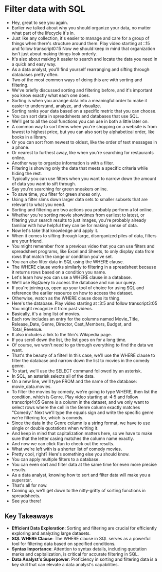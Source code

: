 # Filter data with SQL

- Hey, great to see you again.
- Earlier we talked about why you should organize your data, no matter what part of the lifecycle it's in.
- Just like any collection, it's easier to manage and care for a group of things when there's structure around them.
Play video starting at ::15 and follow transcript0:15
Now we should keep in mind that organization isn't just about making things look orderly.
- It's also about making it easier to search and locate the data you need in a quick and easy way.
- As a data analyst, you'll find yourself rearranging and sifting through databases pretty often.
- Two of the most common ways of doing this are with sorting and filtering.
- We've briefly discussed sorting and filtering before, and it's important you know exactly what each one does.
- Sorting is when you arrange data into a meaningful order to make it easier to understand, analyze, and visualize.
- Sorting ranks your data based on a specific metric that you can choose.
- You can sort data in spreadsheets and databases that use SQL.
- We'll get to all the cool functions you can use in both a little later on.
- A common way to sort items when you're shopping on a website is from lowest to highest price, but you can also sort by alphabetical order, like books in a library.
- Or you can sort from newest to oldest, like the order of text messages in a phone.
- Or nearest to furthest away, like when you're searching for restaurants online.
- Another way to organize information is with a filter.
- Filtering is showing only the data that meets a specific criteria while hiding the rest.
- Typically you can use filters when you want to narrow down the amount of data you want to sift through.
- Say you're searching for green sneakers online.
- To save time, you filter for green shoes only.
- Using a filter slims down larger data sets to smaller subsets that are relevant to what you need.
- Sorting and filtering are two actions you probably perform a lot online.
- Whether you're sorting movie showtimes from earliest to latest, or filtering your search results to just images, you're probably already familiar with how helpful they can be for making sense of data.
- Now let's take that knowledge and apply it.
- When it comes to sifting through large, disorganized piles of data, filters are your friend.
- You might remember from a previous video that you can use filters and spreadsheet programs, like Excel and Sheets, to only display data from rows that match the range or condition you've set.
- You can also filter data in SQL using the WHERE clause.
- The WHERE clause works similarly to filtering in a spreadsheet because it returns rows based on a condition you name.
- Let's learn how you can use a WHERE clause in a database.
- We'll use BigQuery to access the database and run our query.
- If you're joining us, open up your tool of choice for using SQL and reference the earlier resource on how to access the dataset.
- Otherwise, watch as the WHERE clause does its thing.
- Here's the database.
Play video starting at :3:5 and follow transcript3:05
You might recognize it from past videos.
- Basically, it's a long list of movies.
- Each row includes an entry for the columns named Movie_Title, Release_Date, Genre, Director, Cast_Members, Budget, and Total_Revenue.
- It also includes a link to the film's Wikipedia page.
- If you scroll down the list, the list goes on for a long time.
- Of course, we won't need to go through everything to find the data we want.
- That's the beauty of a filter! In this case, we'll use the WHERE clause to filter the database and narrow down the list to movies in the comedy genre.
- To start, we'll use the SELECT command followed by an asterisk.
- In SQL, an asterisk selects all of the data.
- On a new line, we'll type FROM and the name of the database: movie_data.movies.
- To filter the movies by comedy, we're going to type WHERE, then list the condition, which is Genre.
Play video starting at :4:5 and follow transcript4:05
Genre is a column in the dataset, and we only want to select rows where the cell in the Genre column exactly matches "Comedy." Next we'll type the equals sign and write the specific genre we're filtering for, which is comedy.
- Since the data in the Genre column is a string format, we have to use single or double quotations when writing it.
- And keep in mind that capitalization matters here, so we have to make sure that the letter casing matches the column name exactly.
- And now we can click Run to check out the results.
- What we're left with is a shorter list of comedy movies.
- Pretty cool, right? Here's something else you should know.
- You can apply multiple filters to a database.
- You can even sort and filter data at the same time for even more precise results.
- As a data analyst, knowing how to sort and filter data will make you a superstar.
- That's all for now.
- Coming up, we'll get down to the nitty-gritty of sorting functions in spreadsheets.
- See you there!

## Key Takeaways

- **Efficient Data Exploration**: Sorting and filtering are crucial for efficiently exploring and analyzing large datasets.
- **SQL WHERE Clause**: The WHERE clause in SQL serves as a powerful tool for filtering data based on specified conditions.
- **Syntax Importance**: Attention to syntax details, including quotation marks and capitalization, is critical for accurate filtering in SQL.
- **Data Analyst's Superpower**: Proficiency in sorting and filtering data is a key skill that can elevate a data analyst's capabilities.
